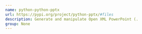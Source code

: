 ```yaml
---
name: python-python-pptx
url: https://pypi.org/project/python-pptx/#files
description: Generate and manipulate Open XML PowerPoint (.
group: None
---
```

